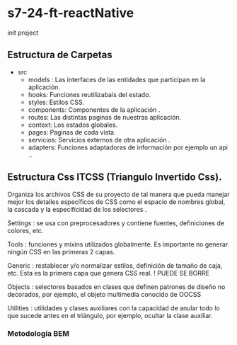 # s7-24-ft-reactNative
init project
## Estructura de Carpetas  
* src    
    * models : Las interfaces de las entidades que participan en la aplicación.
    * hooks: Funciones reutilizabais del estado.
    * styles: Estilos CSS.
    * components: Componentes de la aplicación .
    * routes: Las distintas paginas de nuestras aplicación.
    * context: Los estados globales.
    * pages: Paginas de cada vista.
    * servicios: Servicios externos de otra aplicación .
    * adapters: Funciones adaptadoras de información por ejemplo un api ..
    

## Estructura Css ITCSS (Triangulo Invertido Css).

Organiza los archivos CSS de su proyecto de tal manera que pueda manejar mejor los detalles específicos de CSS como el espacio de nombres global, la cascada y la especificidad de los selectores . 

Settings : se usa con preprocesadores y contiene fuentes, definiciones de colores, etc. 

Tools :  funciones y mixins utilizados globalmente. Es importante no generar ningún CSS en las primeras 2 capas. 

Generic : restablecer y/o normalizar estilos, definición de tamaño de caja, etc. Esta es la primera capa que genera CSS real.  ! PUEDE SE BORRE 

Objects :  selectores basados ​​en clases que definen patrones de diseño no decorados, por ejemplo, el objeto multimedia conocido de OOCSS 

Utilities : utilidades y clases auxiliares con la capacidad de anular todo lo que sucede antes en el triángulo, por ejemplo, ocultar la clase auxiliar.

### Metodología BEM